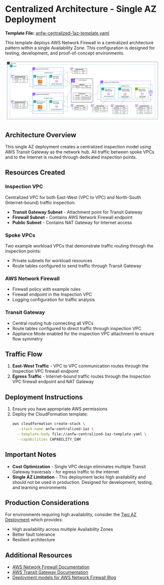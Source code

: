 # Centralized Architecture - Single AZ Deployment

**Template File:** [anfw-centralized-1az-template.yaml](anfw-centralized-1az-template.yaml)

This template deploys AWS Network Firewall in a centralized architecture pattern within a single Availability Zone. This configuration is designed for testing, development, and proof-of-concept environments.

![Base Architecture](../../images/anfw-centralized-model-1az.png)

## Architecture Overview

This single AZ deployment creates a centralized inspection model using AWS Transit Gateway as the network hub. All traffic between spoke VPCs and to the Internet is routed through dedicated inspection points.

## Resources Created

### Inspection VPC
Centralized VPC for both East-West (VPC to VPC) and North-South (Internet-bound) traffic inspection:
- **Transit Gateway Subnet** - Attachment point for Transit Gateway
- **Firewall Subnet** - Contains AWS Network Firewall endpoint
- **Public Subnet** - Contains NAT Gateway for Internet access

### Spoke VPCs
Two example workload VPCs that demonstrate traffic routing through the inspection points:
- Private subnets for workload resources
- Route tables configured to send traffic through Transit Gateway

### AWS Network Firewall
- Firewall policy with example rules
- Firewall endpoint in the Inspection VPC
- Logging configuration for traffic analysis

### Transit Gateway
- Central routing hub connecting all VPCs
- Route tables configured to direct traffic through inspection VPC
- Appliance Mode enabled for the inspection VPC attachment to ensure flow symmetry

## Traffic Flow

1. **East-West Traffic** - VPC to VPC communication routes through the Inspection VPC firewall endpoint
2. **Egress Traffic** - Internet-bound traffic routes through the Inspection VPC firewall endpoint and NAT Gateway

## Deployment Instructions

1. Ensure you have appropriate AWS permissions
2. Deploy the CloudFormation template:
   ```bash
   aws cloudformation create-stack \
     --stack-name anfw-centralized-1az \
     --template-body file://anfw-centralized-1az-template.yaml \
     --capabilities CAPABILITY_IAM
   ```

## Important Notes

- **Cost Optimization** - Single VPC design eliminates multiple Transit Gateway traversals - for egress traffic to the internet
- **Single AZ Limitation** - This deployment lacks high availability and should not be used in production. Designed for development, testing, and learning environments

## Production Considerations

For environments requiring high availability, consider the [Two AZ Deployment](../two_az_deployment/) which provides:
- High availability across multiple Availability Zones
- Better fault tolerance
- Resilient architecture

## Additional Resources

- [AWS Network Firewall Documentation](https://docs.aws.amazon.com/network-firewall/)
- [AWS Transit Gateway Documentation](https://docs.aws.amazon.com/transit-gateway/)
- [Deployment models for AWS Network Firewall Blog](https://aws.amazon.com/blogs/networking-and-content-delivery/deployment-models-for-aws-network-firewall/)

